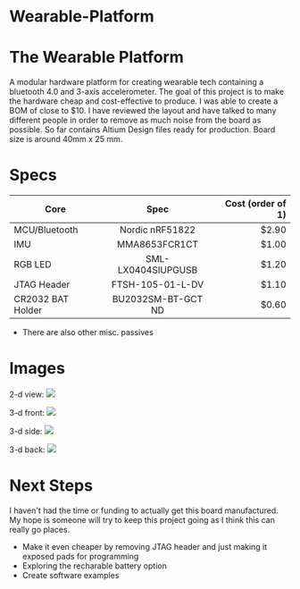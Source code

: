 Wearable-Platform
=================

# The Wearable Platform
A modular hardware platform for creating wearable tech containing a bluetooth 4.0 and 3-axis accelerometer. The goal of this project is to make the hardware cheap and cost-effective to produce. I was able to create a BOM of close to $10. I have reviewed the layout and have talked to many different people in order to remove as much noise from the board as possible. So far contains Altium Design files ready for production. Board size is around 40mm x 25 mm.

# Specs
| Core              | Spec                  | Cost (order of 1)  |
| ------------------|:-----------------:    | ------------------:|
| MCU/Bluetooth     | Nordic nRF51822       | $2.90             |
| IMU               | MMA8653FCR1CT         | $1.00             |
| RGB LED           | SML-LX0404SIUPGUSB    | $1.20             |
| JTAG Header       | FTSH-105-01-L-DV      | $1.10             |
| CR2032 BAT Holder | BU2032SM-BT-GCT ND    | $0.60             |

+ There are also other misc. passives

# Images

2-d view: ![](/Hardware/Media/2d.jpg)

3-d front: ![](/Hardware/Media/3d-front.jpg)

3-d side: ![](/Hardware/Media/3d-side.jpg)

3-d back: ![](/Hardware/Media/3d-back.jpg)

# Next Steps
I haven't had the time or funding to actually get this board manufactured. My hope is someone will try to keep this project going as I think this can really go places.
- Make it even cheaper by removing JTAG header and just making it exposed pads for programming
- Exploring the recharable battery option
- Create software examples